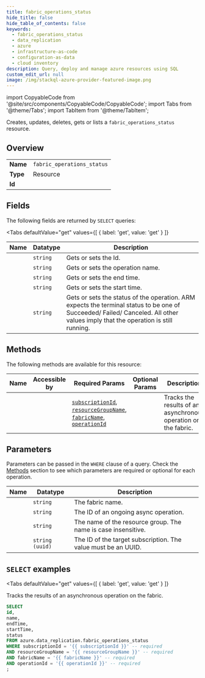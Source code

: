 ```yaml
--- 
title: fabric_operations_status
hide_title: false
hide_table_of_contents: false
keywords:
  - fabric_operations_status
  - data_replication
  - azure
  - infrastructure-as-code
  - configuration-as-data
  - cloud inventory
description: Query, deploy and manage azure resources using SQL
custom_edit_url: null
image: /img/stackql-azure-provider-featured-image.png
---
```


import CopyableCode from '@site/src/components/CopyableCode/CopyableCode';
import Tabs from '@theme/Tabs';
import TabItem from '@theme/TabItem';

Creates, updates, deletes, gets or lists a <code>fabric_operations_status</code> resource.

## Overview
<table><tbody>
<tr><td><b>Name</b></td><td><code>fabric_operations_status</code></td></tr>
<tr><td><b>Type</b></td><td>Resource</td></tr>
<tr><td><b>Id</b></td><td><CopyableCode code="azure.data_replication.fabric_operations_status" /></td></tr>
</tbody></table>

## Fields

The following fields are returned by `SELECT` queries:

<Tabs
    defaultValue="get"
    values={[
        { label: 'get', value: 'get' }
    ]}
>
<TabItem value="get">

<table>
<thead>
    <tr>
    <th>Name</th>
    <th>Datatype</th>
    <th>Description</th>
    </tr>
</thead>
<tbody>
<tr>
    <td><CopyableCode code="id" /></td>
    <td><code>string</code></td>
    <td>Gets or sets the Id.</td>
</tr>
<tr>
    <td><CopyableCode code="name" /></td>
    <td><code>string</code></td>
    <td>Gets or sets the operation name.</td>
</tr>
<tr>
    <td><CopyableCode code="endTime" /></td>
    <td><code>string</code></td>
    <td>Gets or sets the end time.</td>
</tr>
<tr>
    <td><CopyableCode code="startTime" /></td>
    <td><code>string</code></td>
    <td>Gets or sets the start time.</td>
</tr>
<tr>
    <td><CopyableCode code="status" /></td>
    <td><code>string</code></td>
    <td>Gets or sets the status of the operation. ARM expects the terminal status to be one of Succeeded/ Failed/ Canceled. All other values imply that the operation is still running.</td>
</tr>
</tbody>
</table>
</TabItem>
</Tabs>

## Methods

The following methods are available for this resource:

<table>
<thead>
    <tr>
    <th>Name</th>
    <th>Accessible by</th>
    <th>Required Params</th>
    <th>Optional Params</th>
    <th>Description</th>
    </tr>
</thead>
<tbody>
<tr>
    <td><a href="#get"><CopyableCode code="get" /></a></td>
    <td><CopyableCode code="select" /></td>
    <td><a href="#parameter-subscriptionId"><code>subscriptionId</code></a>, <a href="#parameter-resourceGroupName"><code>resourceGroupName</code></a>, <a href="#parameter-fabricName"><code>fabricName</code></a>, <a href="#parameter-operationId"><code>operationId</code></a></td>
    <td></td>
    <td>Tracks the results of an asynchronous operation on the fabric.</td>
</tr>
</tbody>
</table>

## Parameters

Parameters can be passed in the `WHERE` clause of a query. Check the [Methods](#methods) section to see which parameters are required or optional for each operation.

<table>
<thead>
    <tr>
    <th>Name</th>
    <th>Datatype</th>
    <th>Description</th>
    </tr>
</thead>
<tbody>
<tr id="parameter-fabricName">
    <td><CopyableCode code="fabricName" /></td>
    <td><code>string</code></td>
    <td>The fabric name.</td>
</tr>
<tr id="parameter-operationId">
    <td><CopyableCode code="operationId" /></td>
    <td><code>string</code></td>
    <td>The ID of an ongoing async operation.</td>
</tr>
<tr id="parameter-resourceGroupName">
    <td><CopyableCode code="resourceGroupName" /></td>
    <td><code>string</code></td>
    <td>The name of the resource group. The name is case insensitive.</td>
</tr>
<tr id="parameter-subscriptionId">
    <td><CopyableCode code="subscriptionId" /></td>
    <td><code>string (uuid)</code></td>
    <td>The ID of the target subscription. The value must be an UUID.</td>
</tr>
</tbody>
</table>

## `SELECT` examples

<Tabs
    defaultValue="get"
    values={[
        { label: 'get', value: 'get' }
    ]}
>
<TabItem value="get">

Tracks the results of an asynchronous operation on the fabric.

```sql
SELECT
id,
name,
endTime,
startTime,
status
FROM azure.data_replication.fabric_operations_status
WHERE subscriptionId = '{{ subscriptionId }}' -- required
AND resourceGroupName = '{{ resourceGroupName }}' -- required
AND fabricName = '{{ fabricName }}' -- required
AND operationId = '{{ operationId }}' -- required
;
```
</TabItem>
</Tabs>
